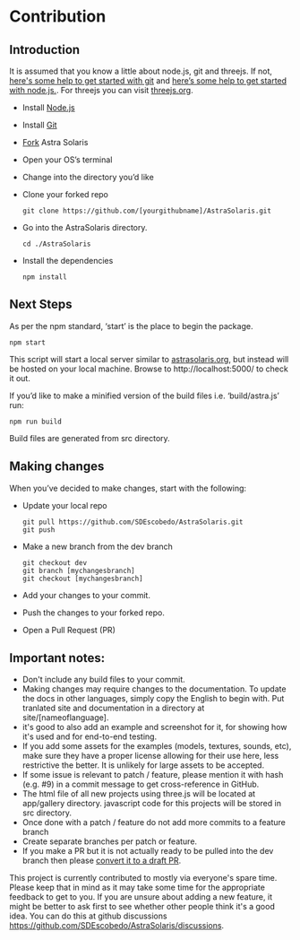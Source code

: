 # Contribution
## Introduction

It is assumed that you know a little about node.js, git and threejs. If not, [here's some help to get started with git](https://help.github.com/en/github/using-git) and [here’s some help to get started with node.js.](https://nodejs.org/en/docs/guides/getting-started-guide/). For threejs you can visit [threejs.org](https://threejs.org/).

* Install [Node.js](https://nodejs.org/)
* Install [Git](https://git-scm.com/)
* [Fork](https://help.github.com/en/github/getting-started-with-github/fork-a-repo) Astra Solaris
* Open your OS’s terminal
* Change into the directory you’d like
* Clone your forked repo

      git clone https://github.com/[yourgithubname]/AstraSolaris.git

* Go into the AstraSolaris directory.
        
      cd ./AstraSolaris

* Install the dependencies

      npm install

## Next Steps

As per the npm standard, ‘start’ is the place to begin the package.

    npm start

This script will start a local server similar to [astrasolaris.org](https://www.astrasolaris.org/), but instead will be hosted on your local machine. Browse to http://localhost:5000/ to check it out.


If you’d like to make a minified version of the build files i.e. ‘build/astra.js’ run:
        
    npm run build

Build files are generated from src directory.

## Making changes

When you’ve decided to make changes, start with the following:

* Update your local repo
        
      git pull https://github.com/SDEscobedo/AstraSolaris.git
      git push

* Make a new branch from the dev branch
        
      git checkout dev
      git branch [mychangesbranch]
      git checkout [mychangesbranch]

* Add your changes to your commit.
* Push the changes to your forked repo.
* Open a Pull Request (PR)

## Important notes:

* Don't include any build files to your commit.
* Making changes may require changes to the documentation. To update the docs in other languages, simply copy the English to begin with. Put tranlated site and documentation in a directory at site/[nameoflanguage].
* it's good to also add an example and screenshot for it, for showing how it's used and for end-to-end testing.
* If you add some assets for the examples (models, textures, sounds, etc), make sure they have a proper license allowing for their use here, less restrictive the better. It is unlikely for large assets to be accepted.
* If some issue is relevant to patch / feature, please mention it with hash (e.g. #9) in a commit message to get cross-reference in GitHub.
* The html file of all new projects using three.js will be located at app/gallery directory. javascript code for this projects will be stored in src directory.
* Once done with a patch / feature do not add more commits to a feature branch
* Create separate branches per patch or feature.
* If you make a PR but it is not actually ready to be pulled into the dev branch then please [convert it to a draft PR](https://docs.github.com/en/github/collaborating-with-issues-and-pull-requests/changing-the-stage-of-a-pull-request#converting-a-pull-request-to-a-draft).

This project is currently contributed to mostly via everyone's spare time. Please keep that in mind as it may take some time for the appropriate feedback to get to you. If you are unsure about adding a new feature, it might be better to ask first to see whether other people think it's a good idea. You can do this at github discussions https://github.com/SDEscobedo/AstraSolaris/discussions.
